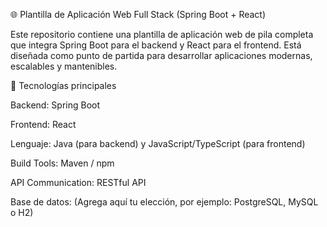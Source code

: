 🌐 Plantilla de Aplicación Web Full Stack (Spring Boot + React)

Este repositorio contiene una plantilla de aplicación web de pila completa que integra Spring Boot para el backend y React para el frontend.
Está diseñada como punto de partida para desarrollar aplicaciones modernas, escalables y mantenibles.

🚀 Tecnologías principales

Backend: Spring Boot

Frontend: React

Lenguaje: Java (para backend) y JavaScript/TypeScript (para frontend)

Build Tools: Maven / npm

API Communication: RESTful API

Base de datos: (Agrega aquí tu elección, por ejemplo: PostgreSQL, MySQL o H2)
